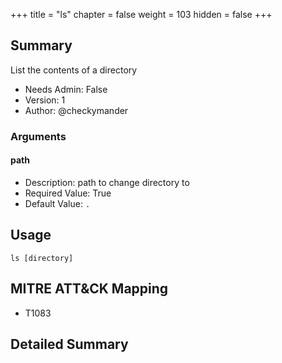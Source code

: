 +++
title = "ls"
chapter = false
weight = 103
hidden = false
+++

## Summary
List the contents of a directory

- Needs Admin: False  
- Version: 1  
- Author: @checkymander  

### Arguments

#### path

- Description: path to change directory to  
- Required Value: True  
- Default Value: `.`  

## Usage

```
ls [directory]
```

## MITRE ATT&CK Mapping

- T1083  
## Detailed Summary

